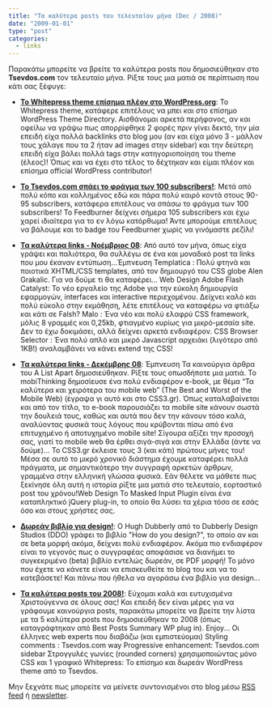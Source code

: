 ```yaml
---
title: "Τα καλύτερα posts του τελευταίου μήνα (Dec / 2008)"
date: "2009-01-01"
type: "post"
categories:
  - links
---
```


Παρακάτω μπορείτε να βρείτε τα καλύτερα posts που δημοσιεύθηκαν στο **Tsevdos.com** τον τελευταίο μήνα. Ρίξτε τους μια ματιά σε περίπτωση που κάτι σας ξέφυγε:

- [**Το Whitepress theme επίσημα πλέον στο WordPress.org**](http://www.tsevdos.com/2008/12/06/whitepress-theme-at-wordpressorg "Το Whitepress theme επίσημα πλέον στο WordPress.org"): To Whitepress theme, κατάφερε επιτέλους να μπει και στο επίσημο WordPress Theme Directory. Αισθάνομαι αρκετά περήφανος, αν και οφείλω να γράψω πως απορρίφθηκε 2 φορές πριν γίνει δεκτό, την μία επειδή είχα πολλά backlinks στο blog μου (αν και είχα μόνο 3 - μάλλον τους χάλαγε που τα 2 ήταν ad images στην sidebar) και την δεύτερη επειδή είχα βάλει πολλά tags στην κατηγοριοποίηση του theme (έλεος)! Όπως και να έχει στο τέλος το δέχτηκαν και είμαι πλέον και επίσημα official WordPress contributor!

- [**Το Tsevdos.com σπάει το φράγμα των 100 subscribers!**](http://www.tsevdos.com/2008/12/19/tsevdos-com-passes-the-100-sunscribers "Το Tsevdos.com σπάει το φράγμα των 100 subscribers!"): Μετά από πολύ κόπο και κολλημένος εδώ και πάρα πολύ καιρό κοντά στους 90-95 subscribers, κατάφερα επιτέλους να σπάσω το φράγμα των 100 subscribers! Το Feedburner δείχνει σήμερα 105 subscribers και έχω χαρεί ιδιαίτερα για το εν λόγω κατόρθωμα! Άντε μπορούμε επιτέλους να βάλουμε και το badge του Feedburner χωρίς να γινόμαστε ρεζίλι!

- [**Τα καλύτερα links - Νοέμβριος 08**](http://www.tsevdos.com/2008/12/01/best-links-november-08 "Τα καλύτερα links - Νοέμβριος 08"): Από αυτό τον μήνα, όπως είχα γράψει και παλιότερα, θα συλλέγω σε ένα και μοναδικό post τα links που μου έκαναν εντύπωση&#8230;Έμπνευση Templatica : Πολύ φτηνά και ποιοτικά XHTML/CSS templates, από τον δημιουργό του CSS globe Alen Grakalic. Για να δούμε τι θα καταφέρει... Web Design Adobe Flash Catalyst: Το νέο εργαλείο της Adobe για την εύκολη δημιουργία εφαρμογών, interfaces και interactive περιεχομένου. Δείχνει καλό και πολύ εύκολο στην εκμάθηση, λέτε επιτέλους να καταφέρω να φτιάξω και κάτι σε Falsh? Malo : Ένα νέο και πολύ ελαφρύ CSS framework, μόλις 8 γραμμές και 0,25kb, φτιαγμένο κυρίως για μικρό-μεσαία site. Δεν το έχω δοκιμάσει, αλλά δείχνει αρκετά ενδιαφέρον. CSS Browser Selector : Ένα πολύ απλό και μικρό Javascript αρχειάκι (λιγότερο από 1KB!) αναλαμβάνει να κάνει extend της CSS!

- [**Τα καλύτερα links - Δεκέμβρης 08**](http://www.tsevdos.com/2008/12/31/best-links-december-08 "Τα καλύτερα links - Δεκέμβρης 08"): Έμπνευση Τα καινούργια άρθρα του A List Apart δημοσιεύθηκαν. Ρίξτε τους οπωσδήποτε μια ματιά. To mobiThinking δημοσίευσε ένα πολύ ενδιαφέρον e-book, με θέμα “Τα καλύτερα και χειρότερα του mobile web” (The Best and Worst of the Mobile Web) (έγραψα γι αυτό και στο CSS3.gr). Όπως καταλαβαίνεται και από τον τίτλο, το e-book παρουσιάζει τα mobile site κάνουν σωστά την δουλειά τους, καθώς και αυτά που δεν την κάνουν τόσο καλά, αναλύοντας φυσικά τους λόγους που κρύβονται πίσω από ένα επιτυχημένο ή αποτυχημένο mobile site! Σίγουρα αξίζει την προσοχή σας, γιατί το mobile web θα έρθει σιγά-σιγά και στην Ελλάδα (άντε να δούμε)... To CSS3.gr έκλεισε τους 3 (και κάτι) πρώτους μήνες του! Μέσα σε αυτό το μικρό χρονικό διάστημα έχουμε καταφέρει πολλά πράγματα, με σημαντικότερο την συγγραφή αρκετών άρθρων, γραμμένα στην ελληνική γλώσσα φυσικά. Εάν θέλετε να μάθετε πως ξεκίνησε όλη αυτή η ιστορία ρίξτε μια ματιά στο τελευταίο, εορταστικό post του χρόνου!Web Design Το Masked Input Plugin είναι ένα καταπληκτικό jQuery plug-in, το οποίο θα λύσει τα χέρια τόσο σε εσάς όσο και στους χρήστες σας.

- [**Δωρεάν βιβλίο για design!**](http://www.tsevdos.com/2008/12/10/free-design-ebook "Δωρεάν βιβλίο για design!"): O Hugh Dubberly από το Dubberly Design Studios (DDO) γράφει το βιβλίο "How do you design?", το οποίο αν και σε beta μορφή ακόμα, δείχνει πολύ ενδιαφέρον. Ακόμα πιο ενδιαφέρον είναι το γεγονός πως ο συγγραφέας αποφάσισε να διανήμει το συγκεκριμένο (beta) βιβλίο εντελώς δωρεάν, σε PDF μορφή! Το μόνο που έχετε να κάνετε είναι να επισκευθείτε το blog του και να το κατεβάσετε! Και πάνω που ήθελα να αγοράσω ένα βιβλίο για design...

- [**Τα καλύτερα posts του 2008!**](http://www.tsevdos.com/2008/12/24/the-best-posts-of-2008 "Τα καλύτερα posts του 2008!"): Εύχομαι καλά και ευτυχισμένα Χριστούγεννα σε όλους σας! Και επειδή δεν είναι μέρες για να γράφουμε καινούργια posts, παρακάτω μπορείτε να βρείτε την λίστα με τα 5 καλύτερα posts που δημοσιεύθηκαν το 2008 (όπως καταγράφτηκαν από Best Posts Summary WP plug in). Enjoy... Οι έλληνες web experts που διαβάζω (και εμπιστεύομαι) Styling comments : Tsevdos.com way Progressive enhancement: Tsevdos.com sidebar Στρογγυλές γωνίες (rounded corners) χρησιμοποιώντας μόνο CSS και 1 γραφικό Whitepress: Το επίσημο και δωρεάν WordPress theme από το Tsevdos.

Μην ξεχνάτε πως μπορείτε να μείνετε συντονισμένοι στο blog μέσω [RSS feed](http://feeds.feedburner.com/tsevdos "Tsevdos.com RSS feed") ή [newsletter](http://www.tsevdos.com/subscribe-to-tsevdos-com "Subscribe to Tsevdos.com newsletter").
